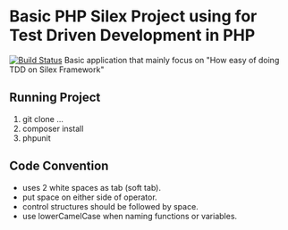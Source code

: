 Basic PHP Silex Project using for Test Driven Development in PHP
=============
[![Build Status](https://travis-ci.org/roofimon/tdd_silex.png)](https://travis-ci.org/roofimon/tdd_silex)
Basic application that mainly focus on "How easy of doing TDD on Silex Framework"

## Running Project

1. git clone ...
2. composer install
3. phpunit

## Code Convention
- uses 2 white spaces as tab (soft tab).
- put space on either side of operator.
- control structures should be followed by space.
- use lowerCamelCase when naming functions or variables.
